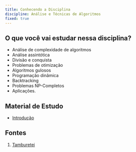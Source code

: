 ```yaml
---
title: Conhecendo a Disciplina
discipline: Análise e Técnicas de Algoritmos
fixed: true
---
```


## O que você vai estudar nessa disciplina?

- Análise de complexidade de algoritmos
- Análise assintótica
- Divisão e conquista
- Problemas de otimização
- Algoritmos gulosos
- Programação dinâmica
- Backtracking
- Problemas NP-Completos
- Aplicações. 

## Material de Estudo

- [Introdução](http://www.dsc.ufcg.edu.br/~abrantes/CursosAnteriores/ATAL051/IntroducaoInformal.pdf)

## Fontes 

1. <a href= "https://github.com/OpenDevUFCG/Tamburetei" target="_blank"> Tamburetei </a>

